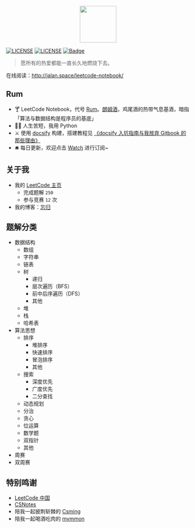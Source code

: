 <p align="center"><img width="100px" src="https://www.easyicon.net/api/resizeApi.php?id=1141865&size=128"></p>

[![LICENSE](https://img.shields.io/badge/License-CC%20BY%203.0%20CN-lightgrey.svg)](https://creativecommons.org/licenses/by/3.0/cn/)
[![LICENSE](https://img.shields.io/badge/license-Anti%20996-blue.svg)](https://github.com/996icu/996.ICU/blob/master/LICENSE)
[![Badge](https://img.shields.io/badge/link-996.icu-red.svg)](https://996.icu/#/zh_CN)

> 愿所有的热爱都能一直长久地燃烧下去。

在线阅读：http://jalan.space/leetcode-notebook/

## Rum

- 🍸 LeetCode Notebook，代号 [Rum](https://zh.wikipedia.org/wiki/%E5%85%B0%E5%A7%86%E9%85%92)。[朗姆酒](https://zh.wikipedia.org/wiki/%E5%85%B0%E5%A7%86%E9%85%92)，鸡尾酒的热带气息基酒，暗指「算法与数据结构是程序员的基底」
- 👩‍💻 人生苦短，我用 Python
- ⚔️ 使用 [docsify](https://docsify.js.org/#/) 构建，搭建教程见 [《docsify 入坑指南与我放弃 Gitbook 的那些理由》](http://jalan.space/2019/06/21/2019/begin-docsify/)
- 🛎 每日更新，欢迎点击 [Watch](https://github.com/JalanJiang/leetcode-notebook) 进行订阅~

## 关于我

- 我的 [LeetCode 主页](https://leetcode-cn.com/jalan/)
  - 完成题解 `250`
  - 参与竞赛 `12` 次
- 我的博客：[忘归](http://jalan.space)

## 题解分类

- 数据结构
  - 数组
  - 字符串
  - 链表
  - 树
    - 递归
    - 层次遍历（BFS）
    - 前中后序遍历（DFS）
    - 其他
  - 堆
  - 栈
  - 哈希表
- 算法思想
  - 排序
    - 堆排序
    - 快速排序
    - 冒泡排序
    - 其他
  - 搜索
    - 深度优先
    - 广度优先
    - 二分查找
  - 动态规划
  - 分治
  - 贪心
  - 位运算
  - 数学题
  - 双指针
  - 其他
- 周赛
- 双周赛

## 特别鸣谢

- [LeetCode 中国](https://leetcode-cn.com/)
- [CSNotes](https://cyc2018.github.io/CS-Notes/#/)
- 陪我一起披荆斩棘的 [Csming](https://csming1995.github.io/)
- 陪我一起喝酒吃肉的 [mymmon](https://segmentfault.com/u/mymmon)